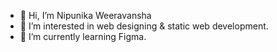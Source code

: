 - 👋 Hi, I’m Nipunika Weeravansha
- 👀 I’m interested in web designing & static web development.
- 🌱 I’m currently learning Figma.
